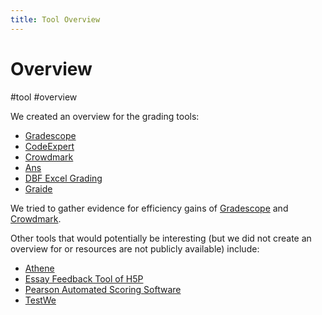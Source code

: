 ```yaml
---
title: Tool Overview
---
```


# Overview

#tool #overview

We created an overview for the grading tools:

- [Gradescope](research/tools/Gradescope)
- [CodeExpert](research/tools/Codeexpert)
- [Crowdmark](research/tools/Crowdmark)
- [Ans](research/tools/Ans)
- [DBF Excel Grading](research/tools/DBF-Excel-Grading)
- [Graide](research/tools/Graide)

We tried to gather evidence for efficiency gains of [Gradescope](research/tools/Gradescope) and [Crowdmark](research/tools/Crowdmark).

Other tools that would potentially be interesting (but we did not create an overview for or resources are not publicly available) include:

- [Athene](https://github.com/ls1intum/Athene)
- [Essay Feedback Tool of H5P](https://h5p.org/content-types/essay)
- [Pearson Automated Scoring Software](https://www.pearsonassessments.com/large-scale-assessments/k-12-large-scale-assessments/automated-scoring.html)
- [TestWe](https://testwe.eu/en/)
